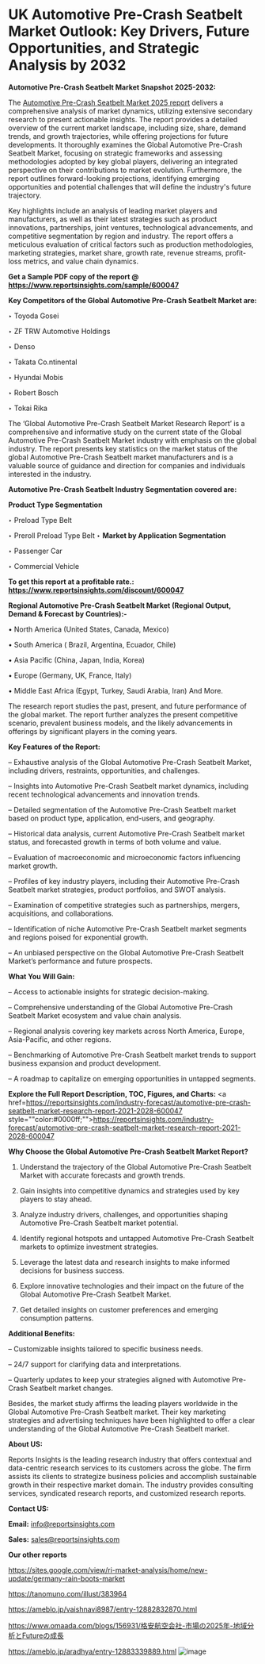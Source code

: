 # UK Automotive Pre-Crash Seatbelt Market Outlook: Key Drivers, Future Opportunities, and Strategic Analysis by 2032

<strong>Automotive Pre-Crash Seatbelt Market Snapshot 2025-2032:</strong>

The <a href=https://www.reportsinsights.com/sample/600047>Automotive Pre-Crash Seatbelt Market 2025 report</a> delivers a comprehensive analysis of market dynamics, utilizing extensive secondary research to present actionable insights. The report provides a detailed overview of the current market landscape, including size, share, demand trends, and growth trajectories, while offering projections for future developments. It thoroughly examines the Global Automotive Pre-Crash Seatbelt Market, focusing on strategic frameworks and assessing methodologies adopted by key global players, delivering an integrated perspective on their contributions to market evolution. Furthermore, the report outlines forward-looking projections, identifying emerging opportunities and potential challenges that will define the industry's future trajectory.

Key highlights include an analysis of leading market players and manufacturers, as well as their latest strategies such as product innovations, partnerships, joint ventures, technological advancements, and competitive segmentation by region and industry. The report offers a meticulous evaluation of critical factors such as production methodologies, marketing strategies, market share, growth rate, revenue streams, profit-loss metrics, and value chain dynamics.

<strong>Get a Sample PDF copy of the report @ <a href=https://www.reportsinsights.com/sample/600047 style=color:#0000ff;>https://www.reportsinsights.com/sample/600047</a></strong>

<strong>Key Competitors of the Global Automotive Pre-Crash Seatbelt Market are:</strong>

‣ Toyoda Gosei

‣ ZF TRW Automotive Holdings

‣ Denso

‣ Takata
 Co.ntinental

‣ Hyundai Mobis

‣ Robert Bosch

‣ Tokai Rika

The ‘Global Automotive Pre-Crash Seatbelt Market Research Report’ is a comprehensive and informative study on the current state of the Global Automotive Pre-Crash Seatbelt Market industry with emphasis on the global industry. The report presents key statistics on the market status of the global Automotive Pre-Crash Seatbelt market manufacturers and is a valuable source of guidance and direction for companies and individuals interested in the industry.

<strong>Automotive Pre-Crash Seatbelt Industry Segmentation covered are:</strong>

<strong>Product Type Segmentation</strong>

‣ Preload Type Belt

‣ Preroll Preload Type Belt
‣ 
<strong>Market by Application Segmentation</strong>

‣ Passenger Car

‣ Commercial Vehicle

<strong>To get this report at a profitable rate.: <a href=https://www.reportsinsights.com/discount/600047 style=color:#0000ff;>https://www.reportsinsights.com/discount/600047</a></strong>

<strong>Regional Automotive Pre-Crash Seatbelt Market (Regional Output, Demand &amp; Forecast by Countries):-</strong>

• North America (United States, Canada, Mexico)

• South America ( Brazil, Argentina, Ecuador, Chile)

• Asia Pacific (China, Japan, India, Korea)

• Europe (Germany, UK, France, Italy)

• Middle East Africa (Egypt, Turkey, Saudi Arabia, Iran) And More.

The research report studies the past, present, and future performance of the global market. The report further analyzes the present competitive scenario, prevalent business models, and the likely advancements in offerings by significant players in the coming years.

<strong>Key Features of the Report:</strong>

– Exhaustive analysis of the Global Automotive Pre-Crash Seatbelt Market, including drivers, restraints, opportunities, and challenges.

– Insights into Automotive Pre-Crash Seatbelt market dynamics, including recent technological advancements and innovation trends.

– Detailed segmentation of the Automotive Pre-Crash Seatbelt market based on product type, application, end-users, and geography.

– Historical data analysis, current Automotive Pre-Crash Seatbelt market status, and forecasted growth in terms of both volume and value.

– Evaluation of macroeconomic and microeconomic factors influencing market growth.

– Profiles of key industry players, including their Automotive Pre-Crash Seatbelt market strategies, product portfolios, and SWOT analysis.

– Examination of competitive strategies such as partnerships, mergers, acquisitions, and collaborations.

– Identification of niche Automotive Pre-Crash Seatbelt market segments and regions poised for exponential growth.

– An unbiased perspective on the Global Automotive Pre-Crash Seatbelt Market’s performance and future prospects.

<strong>What You Will Gain:</strong>

– Access to actionable insights for strategic decision-making.

– Comprehensive understanding of the Global Automotive Pre-Crash Seatbelt Market ecosystem and value chain analysis.

– Regional analysis covering key markets across North America, Europe, Asia-Pacific, and other regions.

– Benchmarking of Automotive Pre-Crash Seatbelt market trends to support business expansion and product development.

– A roadmap to capitalize on emerging opportunities in untapped segments.

<strong>Explore the Full Report Description, TOC, Figures, and Charts:</strong>
<a href=https://reportsinsights.com/industry-forecast/automotive-pre-crash-seatbelt-market-research-report-2021-2028-600047 style=""color:#0000ff;"">https://reportsinsights.com/industry-forecast/automotive-pre-crash-seatbelt-market-research-report-2021-2028-600047</a>

<strong>Why Choose the Global Automotive Pre-Crash Seatbelt Market Report?</strong>

1. Understand the trajectory of the Global Automotive Pre-Crash Seatbelt Market with accurate forecasts and growth trends.

2. Gain insights into competitive dynamics and strategies used by key players to stay ahead.

3. Analyze industry drivers, challenges, and opportunities shaping Automotive Pre-Crash Seatbelt market potential.

4. Identify regional hotspots and untapped Automotive Pre-Crash Seatbelt markets to optimize investment strategies.

5. Leverage the latest data and research insights to make informed decisions for business success.

6. Explore innovative technologies and their impact on the future of the Global Automotive Pre-Crash Seatbelt Market.

7. Get detailed insights on customer preferences and emerging consumption patterns.

<strong>Additional Benefits:</strong>

– Customizable insights tailored to specific business needs.

– 24/7 support for clarifying data and interpretations.

– Quarterly updates to keep your strategies aligned with Automotive Pre-Crash Seatbelt market changes.

Besides, the market study affirms the leading players worldwide in the Global Automotive Pre-Crash Seatbelt market. Their key marketing strategies and advertising techniques have been highlighted to offer a clear understanding of the Global Automotive Pre-Crash Seatbelt market.

<strong><strong>About US</strong>:</strong>

Reports Insights is the leading research industry that offers contextual and data-centric research services to its customers across the globe. The firm assists its clients to strategize business policies and accomplish sustainable growth in their respective market domain. The industry provides consulting services, syndicated research reports, and customized research reports.

<strong>Contact US:</strong>

<p class=><b>Email:</b> <a href=mailto:info@reportsinsights.com>info@reportsinsights.com</a></p>
<p class=><b>Sales:</b> <a href=mailto:sales@reportsinsights.com>sales@reportsinsights.com</a></p>

<strong>Our other reports</strong>

<a href=https://sites.google.com/view/ri-market-analysis/home/new-update/germany-rain-boots-market>https://sites.google.com/view/ri-market-analysis/home/new-update/germany-rain-boots-market</a>

<a href=https://tanomuno.com/illust/383964>https://tanomuno.com/illust/383964</a>

<a href=https://ameblo.jp/vaishnavi8987/entry-12882832870.html>https://ameblo.jp/vaishnavi8987/entry-12882832870.html</a>

<a href=https://www.omaada.com/blogs/156931/格安航空会社-市場の2025年-地域分析とFutureの成長>https://www.omaada.com/blogs/156931/格安航空会社-市場の2025年-地域分析とFutureの成長</a>

<a href=https://ameblo.jp/aradhya/entry-12883339889.html>https://ameblo.jp/aradhya/entry-12883339889.html</a>
![image](https://github.com/user-attachments/assets/2c357515-9533-4843-bbeb-5a8960742c6c)
